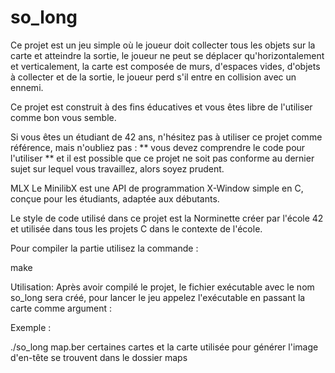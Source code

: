 # so_long

Ce projet est un jeu simple où le joueur doit collecter tous les objets sur la carte et atteindre la sortie, le joueur ne peut se déplacer qu'horizontalement et verticalement, la carte est composée de murs, d'espaces vides, d'objets à collecter et de la sortie, le joueur perd s'il entre en collision avec un ennemi.

Ce projet est construit à des fins éducatives et vous êtes libre de l'utiliser comme bon vous semble.

Si vous êtes un étudiant de 42 ans, n'hésitez pas à utiliser ce projet comme référence, mais n'oubliez pas : ** vous devez comprendre le code pour l'utiliser ** et il est possible que ce projet ne soit pas conforme au dernier sujet sur lequel vous travaillez, alors soyez prudent.

MLX Le MinilibX est une API de programmation X-Window simple en C, conçue pour les étudiants, adaptée aux débutants.

Le style de code utilisé dans ce projet est la Norminette créer par l'école 42 et utilisée dans tous les projets C dans le contexte de l'école.

Pour compiler la partie utilisez la commande :

make

Utilisation: Après avoir compilé le projet, le fichier exécutable avec le nom so_long sera créé, pour lancer le jeu appelez l'exécutable en passant la carte comme argument :

Exemple :

./so_long map.ber certaines cartes et la carte utilisée pour générer l'image d'en-tête se trouvent dans le dossier maps
